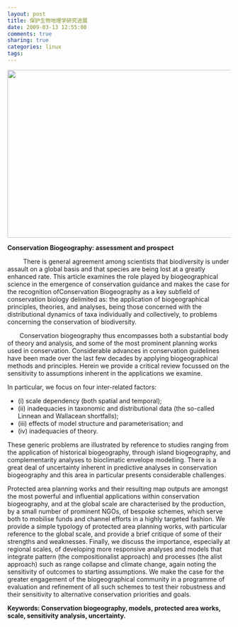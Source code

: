 ```yaml
---
layout: post
title: 保护生物地理学研究进展
date: 2009-03-13 12:55:08
comments: true
sharing: true
categories: linux
tags: 
---
```


<p>
<img src="/Blogs/image.axd?picture=2009%2f3%2fcondore.gif" alt="" width="560" height="378" />
</p>
<p>
<strong>Conservation Biogeography: assessment and prospect &nbsp;&nbsp;&nbsp;&nbsp;</strong>
</p>
<p>
&nbsp;&nbsp;&nbsp;&nbsp;&nbsp;&nbsp;&nbsp;&nbsp; There is general agreement among scientists that biodiversity is under assault on a global basis and that species are being lost at a greatly enhanced rate. This article examines the role played by biogeographical science in the emergence of conservation guidance and makes the case for the recognition ofConservation Biogeography as a key subfield of conservation biology delimited as: the application of biogeographical principles, theories, and analyses, being those concerned with the distributional dynamics of taxa individually and collectively, to problems concerning the conservation of biodiversity.
</p>
<p>
&nbsp;&nbsp;&nbsp;&nbsp;&nbsp;&nbsp; Conservation biogeography thus encompasses both a substantial body of theory and analysis, and some of the most prominent planning works used in conservation. Considerable advances in conservation guidelines have been made over the last few decades by applying biogeographical methods and principles. Herein we provide a critical review focussed on the sensitivity to assumptions inherent in the applications we examine.
</p>
<p>
In particular, we focus on four inter-related factors:
</p>
<ul>
	<li>(i) scale dependency (both spatial and temporal); </li>
	<li>(ii) inadequacies in taxonomic and distributional data (the so-called Linnean and Wallacean shortfalls); </li>
	<li>(iii) effects of model structure and parameterisation; and </li>
	<li>(iv) inadequacies of theory. </li>
</ul>
<p>
These generic problems are illustrated by reference to studies ranging from the application of historical biogeography, through island biogeography, and complementarity analyses to bioclimatic envelope modelling. There is a great deal of uncertainty inherent in predictive analyses in conservation biogeography and this area in particular presents considerable challenges.
</p>
<p>
Protected area planning works and their resulting map outputs are amongst the most powerful and influential applications within conservation biogeography, and at the global scale are characterised by the production, by a small number of prominent NGOs, of bespoke schemes, which serve both to mobilise funds and channel efforts in a highly targeted fashion. We provide a simple typology of protected area planning works, with particular reference to the global scale, and provide a brief critique of some of their strengths and weaknesses. Finally, we discuss the importance, especially at regional scales, of developing more responsive analyses and models that integrate pattern (the compositionalist approach) and processes (the alist approach) such as range collapse and climate change, again noting the sensitivity of outcomes to starting assumptions. We make the case for the greater engagement of the biogeographical community in a programme of evaluation and refinement of all such schemes to test their robustness and their sensitivity to alternative conservation priorities and goals.
</p>
<p>
<strong>Keywords: Conservation biogeography, models, protected area works, scale, sensitivity analysis, uncertainty.</strong><!-- sphereit end -->
</p>
